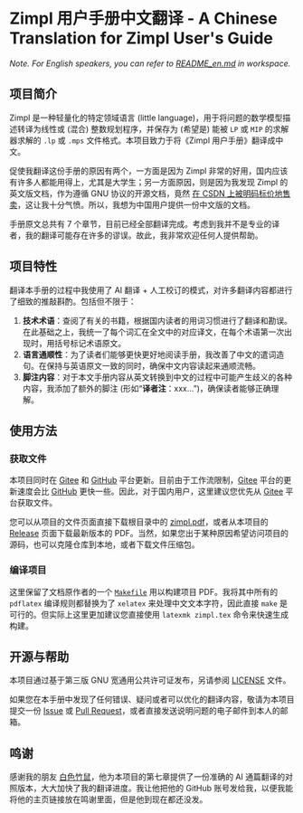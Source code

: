 # Zimpl 用户手册中文翻译 - A Chinese Translation for Zimpl User's Guide

*Note. For English speakers, you can refer to [README_en.md](README_en.md) in workspace.*

## 项目简介

Zimpl 是一种轻量化的特定领域语言 (little language)，用于将问题的数学模型描述转译为线性或 (混合) 整数规划程序，并保存为 (希望是) 能被 `LP` 或 `MIP` 的求解器求解的 `.lp` 或 `.mps` 文件格式。本项目致力于将《Zimpl 用户手册》翻译成中文。

促使我翻译这份手册的原因有两个，一方面是因为 Zimpl 非常的好用，国内应该有许多人都能用得上，尤其是大学生；另一方面原因，则是因为我发现 Zimpl 的英文版文档，作为遵循 GNU 协议的开源文档，竟然 [在 CSDN 上被明码标价地售卖](https://wenku.csdn.net/doc/2st7t0m7ou)，这让我十分气愤。所以，我想为中国用户提供一份中文版的文档。

手册原文总共有 7 个章节，目前已经全部翻译完成。考虑到我并不是专业的译者，我的翻译可能存在许多的谬误。故此，我非常欢迎任何人提供帮助。

## 项目特性

翻译本手册的过程中我使用了 AI 翻译 + 人工校订的模式，对许多翻译内容都进行了细致的推敲斟酌。包括但不限于：

1. **技术术语**：查阅了有关的书籍，根据国内读者的用词习惯进行了翻译和勘误。在此基础之上，我统一了每个词汇在全文中的对应译文，在每个术语第一次出现时，用括号标记术语原文。
2. **语言通顺性**：为了读者们能够更快更好地阅读手册，我改善了中文的遣词造句。在保持与英语原文一致的同时，确保中文内容读起来通顺流畅。
3. **脚注内容**：对于本文手册内容从英文转换到中文的过程中可能产生歧义的各种内容，我添加了额外的脚注 (形如“**译者注**：xxx...”)，确保读者能够正确理解。

## 使用方法

### 获取文件

本项目同时在 [Gitee](https://gitee.com/) 和 [GitHub](https://github.com/) 平台更新。目前由于工作流限制，[Gitee](https://gitee.com/) 平台的更新速度会比 [GitHub](https://github.com/) 更快一些。因此，对于国内用户，这里建议您优先从 [Gitee](https://gitee.com/) 平台获取文件。

您可以从项目的文件页面直接下载根目录中的 [zimpl.pdf](zimpl.pdf)，或者从本项目的 [Release](https://gitee.com/BOXonline_1396529/zimpl-doc.zh_CN/releases) 页面下载最新版本的 PDF。当然，如果您出于某种原因希望访问项目的源码，也可以克隆仓库到本地，或者下载文件压缩包。

### 编译项目

这里保留了文档原作者的一个 [`Makefile`](Makefile) 用以构建项目 PDF。我将其中所有的 `pdflatex` 编译规则都替换为了 `xelatex` 来处理中文文本字符，因此直接 `make` 是可行的。但实际上这里更加建议您直接使用 `latexmk zimpl.tex` 命令来快速生成构建。

## 开源与帮助

本项目通过基于第三版 GNU 宽通用公共许可证发布，另请参阅 [LICENSE](LICENSE) 文件。

如果您在本手册中发现了任何错误、疑问或者可以优化的翻译内容，敬请为本项目提交一份 [Issue](https://gitee.com/BOXonline_1396529/zimpl-doc.zh_CN/issues/new/choose) 或 [Pull Request](https://gitee.com/BOXonline_1396529/zimpl-doc.zh_CN/pulls)，或者直接发送说明问题的电子邮件到本人的邮箱。

## 鸣谢

感谢我的朋友 [白色竹鼠](https://github.com/MrDie2233)，他为本项目的第七章提供了一份准确的 AI 通篇翻译的对照版本，大大加快了我的翻译进度。我让他把他的 GitHub 账号发给我，以便我能将他的主页链接放在鸣谢里面，但是他到现在都还没发。